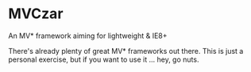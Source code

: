 MVCzar
======

An MV* framework aiming for lightweight &amp; IE8+

There's already plenty of great MV* frameworks out there. This is just a personal exercise, but if you want to use it ... hey, go nuts.